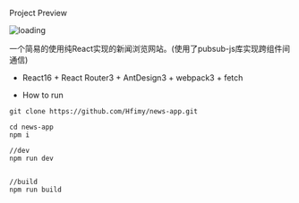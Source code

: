 Project Preview

![loading](./app/public/image/preview.gif)

一个简易的使用纯React实现的新闻浏览网站。(使用了pubsub-js库实现跨组件间通信)
* React16 + React Router3 + AntDesign3 + webpack3 + fetch

* How to run
```
git clone https://github.com/Hfimy/news-app.git

cd news-app
npm i

//dev
npm run dev


//build
npm run build
```

